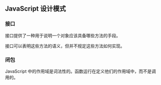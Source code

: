 ## JavaScript 设计模式

### 接口

接口提供了一种用于说明一个对象应该具备哪些方法的手段。

接口可以表明这些方法的语义，但并不规定这些方法如何实现。

### 闭包

JavaScript 中的作用域是词法性的。函数运行在定义他们的作用域中，而不是调用的。
